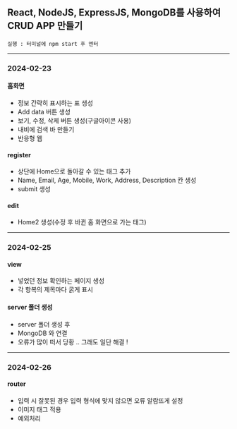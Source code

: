 ## React, NodeJS, ExpressJS, MongoDB를 사용하여 CRUD APP 만들기<br>

```
실행 : 터미널에 npm start 후 엔터
```

<hr>

### 2024-02-23 <br>

#### 홈화면 <br>
* 정보 간략히 표시하는 표 생성 <br>
* Add data 버튼 생성 <br>
* 보기, 수정, 삭제 버튼 생성(구글아이콘 사용) <br>
* 내비에 검색 바 만들기 <br>
* 반응형 웹 <br>


#### register <br>
* 상단에 Home으로 돌아갈 수 있는 태그 추가 <br>
* Name, Email, Age, Mobile, Work, Address, Description 칸 생성 <br>
* submit 생성 <br>


#### edit <br>
* Home2 생성(수정 후 바뀐 홈 화면으로 가는 태그) <br>

<hr>

### 2024-02-25 <br>

#### view <br>
* 넣었던 정보 확인하는 페이지 생성 <br>
* 각 항복의 제목마다 굵게 표시 <br>

#### server 폴더 생성 <br>
* server 폴더 생성 후 <br>
* MongoDB 와 연결 <br>
* 오류가 많이 떠서 당황 .. 그래도 일단 해결 !

<hr>

### 2024-02-26 <br>

#### router <br>
* 입력 시 잘못된 경우 입력 형식에 맞지 않으면 오류 알람뜨게 설정 <br>
* 이미지 태그 적용 <br>
* 예외처리

